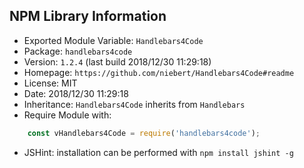 ## NPM Library Information
* Exported Module Variable: `Handlebars4Code`
* Package:  `handlebars4code`
* Version:  `1.2.4`   (last build 2018/12/30 11:29:18)
* Homepage: `https://github.com/niebert/Handlebars4Code#readme`
* License:  MIT
* Date:     2018/12/30 11:29:18
* Inheritance: `Handlebars4Code` inherits from `Handlebars`
* Require Module with:
```javascript
    const vHandlebars4Code = require('handlebars4code');
```
* JSHint: installation can be performed with `npm install jshint -g`
